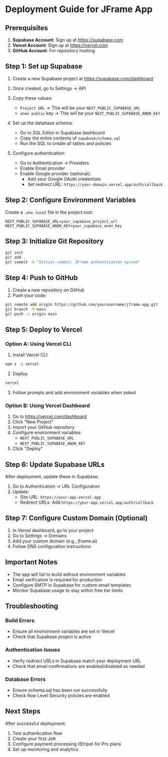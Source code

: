 # Deployment Guide for JFrame App

## Prerequisites

1. **Supabase Account**: Sign up at https://supabase.com
2. **Vercel Account**: Sign up at https://vercel.com
3. **GitHub Account**: For repository hosting

## Step 1: Set up Supabase

1. Create a new Supabase project at https://supabase.com/dashboard
2. Once created, go to Settings → API
3. Copy these values:
   - `Project URL` → This will be your `NEXT_PUBLIC_SUPABASE_URL`
   - `anon public` key → This will be your `NEXT_PUBLIC_SUPABASE_ANON_KEY`

4. Set up the database schema:
   - Go to SQL Editor in Supabase dashboard
   - Copy the entire contents of `supabase/schema.sql`
   - Run the SQL to create all tables and policies

5. Configure authentication:
   - Go to Authentication → Providers
   - Enable Email provider
   - Enable Google provider (optional):
     - Add your Google OAuth credentials
     - Set redirect URL: `https://your-domain.vercel.app/auth/callback`

## Step 2: Configure Environment Variables

Create a `.env.local` file in the project root:

```env
NEXT_PUBLIC_SUPABASE_URL=your_supabase_project_url
NEXT_PUBLIC_SUPABASE_ANON_KEY=your_supabase_anon_key
```

## Step 3: Initialize Git Repository

```bash
git init
git add .
git commit -m "Initial commit: JFrame authentication system"
```

## Step 4: Push to GitHub

1. Create a new repository on GitHub
2. Push your code:

```bash
git remote add origin https://github.com/yourusername/jframe-app.git
git branch -M main
git push -u origin main
```

## Step 5: Deploy to Vercel

### Option A: Using Vercel CLI

1. Install Vercel CLI:
```bash
npm i -g vercel
```

2. Deploy:
```bash
vercel
```

3. Follow prompts and add environment variables when asked

### Option B: Using Vercel Dashboard

1. Go to https://vercel.com/dashboard
2. Click "New Project"
3. Import your GitHub repository
4. Configure environment variables:
   - `NEXT_PUBLIC_SUPABASE_URL`
   - `NEXT_PUBLIC_SUPABASE_ANON_KEY`
5. Click "Deploy"

## Step 6: Update Supabase URLs

After deployment, update these in Supabase:

1. Go to Authentication → URL Configuration
2. Update:
   - Site URL: `https://your-app.vercel.app`
   - Redirect URLs: Add `https://your-app.vercel.app/auth/callback`

## Step 7: Configure Custom Domain (Optional)

1. In Vercel dashboard, go to your project
2. Go to Settings → Domains
3. Add your custom domain (e.g., jframe.ai)
4. Follow DNS configuration instructions

## Important Notes

- The app will fail to build without environment variables
- Email verification is required for production
- Configure SMTP in Supabase for custom email templates
- Monitor Supabase usage to stay within free tier limits

## Troubleshooting

### Build Errors
- Ensure all environment variables are set in Vercel
- Check that Supabase project is active

### Authentication Issues
- Verify redirect URLs in Supabase match your deployment URL
- Check that email confirmations are enabled/disabled as needed

### Database Errors
- Ensure schema.sql has been run successfully
- Check Row Level Security policies are enabled

## Next Steps

After successful deployment:

1. Test authentication flow
2. Create your first Jott
3. Configure payment processing (Stripe) for Pro plans
4. Set up monitoring and analytics